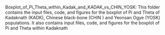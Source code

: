Boxplot_of_Pi_Theta_within_Kadak_and_KADAK_vs_CHIN_YOSK: This folder contains the input files, code, and figures for the boxplot of Pi and Theta of Kadaknath (KADK), Chinese black-bone (CHIN ) and Yeonsan Ogye (YOSK) populations. It also contains input files, code, and figures for the boxplot of Pi and Theta within Kadaknath
